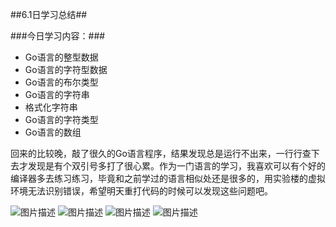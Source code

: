##6.1日学习总结##

###今日学习内容：###

- Go语言的整型数据
- Go语言的字符型数据
- Go语言的布尔类型
- Go语言的字符串
- 格式化字符串
- Go语言的字符类型
- Go语言的数组

回来的比较晚，敲了很久的Go语言程序，结果发现总是运行不出来，一行行查下去才发现是有个双引号多打了很心累。作为一门语言的学习，我喜欢可以有个好的编译器多去练习练习，毕竟和之前学过的语言相似处还是很多的，用实验楼的虚拟环境无法识别错误，希望明天重打代码的时候可以发现这些问题吧。

![图片描述](https://dn-simplecloud.shiyanlou.com/courses/uid1080026-20190601-1559396396902)
![图片描述](https://dn-simplecloud.shiyanlou.com/courses/uid1080026-20190601-1559399053842)
![图片描述](https://dn-simplecloud.shiyanlou.com/courses/uid1080026-20190601-1559399229282)
![图片描述](https://dn-simplecloud.shiyanlou.com/courses/uid1080026-20190601-1559400431619)